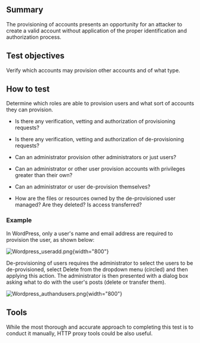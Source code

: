 Summary
-------

The provisioning of accounts presents an opportunity for an attacker to create a valid account without application of the proper identification and authorization process.

Test objectives
---------------

Verify which accounts may provision other accounts and of what type.

How to test
-----------

Determine which roles are able to provision users and what sort of accounts they can provision.

-   Is there any verification, vetting and authorization of provisioning requests?

<!-- -->

-   Is there any verification, vetting and authorization of de-provisioning requests?

<!-- -->

-   Can an administrator provision other administrators or just users?

<!-- -->

-   Can an administrator or other user provision accounts with privileges greater than their own?

<!-- -->

-   Can an administrator or user de-provision themselves?

<!-- -->

-   How are the files or resources owned by the de-provisioned user managed? Are they deleted? Is access transferred?

### Example

In WordPress, only a user's name and email address are required to provision the user, as shown below:

![](Wordpress_useradd.png "Wordpress_useradd.png"){width="800"}

De-provisioning of users requires the administrator to select the users to be de-provisioned, select Delete from the dropdown menu (circled) and then applying this action. The administrator is then presented with a dialog box asking what to do with the user's posts (delete or transfer them).

![](Wordpress_authandusers.png "Wordpress_authandusers.png"){width="800"}

Tools
-----

While the most thorough and accurate approach to completing this test is to conduct it manually, HTTP proxy tools could be also useful.
